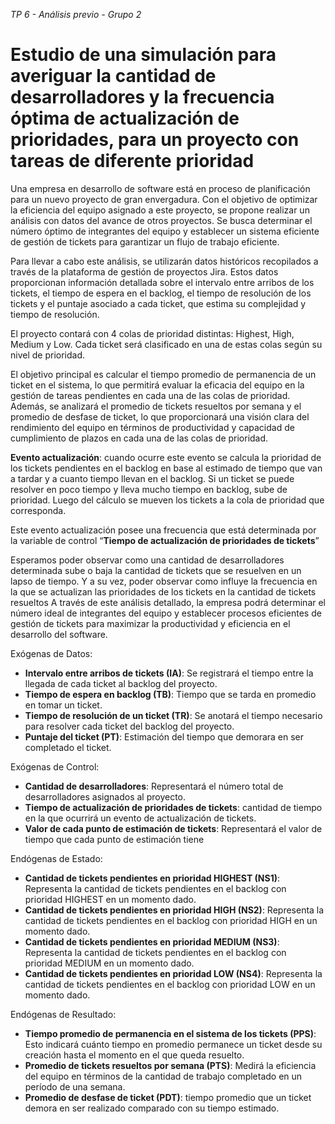 <em>TP 6 - Análisis previo - Grupo 2</em>
<h1>Estudio de una simulación para averiguar la cantidad de desarrolladores y la frecuencia óptima de actualización de prioridades, para un proyecto con tareas de diferente prioridad</h1>

Una empresa en desarrollo de software está en proceso de planificación para un nuevo proyecto de gran envergadura. Con el objetivo de optimizar la eficiencia del equipo asignado a este proyecto, se propone realizar un análisis con datos del avance de otros proyectos. Se busca determinar el número óptimo de integrantes del equipo y establecer un sistema eficiente de gestión de tickets para garantizar un flujo de trabajo eficiente.

Para llevar a cabo este análisis, se utilizarán datos históricos recopilados a través de la plataforma de gestión de proyectos Jira. Estos datos proporcionan información detallada sobre el intervalo entre arribos de los tickets, el tiempo de espera en el backlog, el tiempo de resolución de los tickets y el puntaje asociado a cada ticket, que estima su complejidad y tiempo de resolución.

El proyecto contará con 4 colas de prioridad distintas: Highest, High, Medium y Low. Cada ticket será clasificado en una de estas colas según su nivel de prioridad.

El objetivo principal es calcular el tiempo promedio de permanencia de un ticket en el sistema, lo que permitirá evaluar la eficacia del equipo en la gestión de tareas pendientes en cada una de las colas de prioridad. Además, se analizará el promedio de tickets resueltos por semana y el promedio de desfase de ticket, lo que proporcionará una visión clara del rendimiento del equipo en términos de productividad y capacidad de cumplimiento de plazos en cada una de las colas de prioridad.

**Evento actualización**: cuando ocurre este evento se calcula la prioridad de los tickets pendientes en el backlog en base al estimado de tiempo que van a tardar y a cuanto tiempo llevan en el backlog. Si un ticket se puede resolver en poco tiempo y lleva mucho tiempo en backlog, sube de prioridad. Luego del cálculo se mueven los tickets a la cola de prioridad que corresponda.

Este evento actualización posee una frecuencia que está determinada por la variable de control “**Tiempo de actualización de prioridades de tickets**”

Esperamos poder observar como una cantidad de desarrolladores determinada sube o baja la cantidad de tickets que se resuelven en un lapso de tiempo. Y a su vez, poder observar como influye la frecuencia en la que se actualizan las prioridades de los tickets en la cantidad de tickets resueltos
A través de este análisis detallado, la empresa podrá determinar el número ideal de integrantes del equipo y establecer procesos eficientes de gestión de tickets para maximizar la productividad y eficiencia en el desarrollo del software.

Exógenas de Datos:
  * **Intervalo entre arribos de tickets (IA)**: Se registrará el tiempo entre la llegada de cada ticket al backlog del proyecto. 
  * **Tiempo de espera en backlog (TB)**: Tiempo que se tarda en promedio en tomar un ticket.
  * **Tiempo de resolución de un ticket (TR)**: Se anotará el tiempo necesario para resolver cada ticket del backlog del proyecto.
  * **Puntaje del ticket (PT)**: Estimación del tiempo que demorara en ser completado el ticket.

Exógenas de Control:
  * **Cantidad de desarrolladores**: Representará el número total de desarrolladores asignados al proyecto.
  * **Tiempo de actualización de prioridades de tickets**: cantidad de tiempo en la que ocurrirá un evento de actualización de tickets.
  * **Valor de cada punto de estimación de tickets**: Representará el valor de tiempo que cada punto de estimación tiene

Endógenas de Estado:
  * **Cantidad de tickets pendientes en prioridad HIGHEST (NS1)**: Representa la cantidad de tickets pendientes en el backlog con prioridad HIGHEST en un momento dado.
  * **Cantidad de tickets pendientes en prioridad HIGH (NS2)**: Representa la cantidad de tickets pendientes en el backlog con prioridad HIGH en un momento dado.
  * **Cantidad de tickets pendientes en prioridad MEDIUM (NS3)**: Representa la cantidad de tickets pendientes en el backlog con prioridad MEDIUM en un momento dado.
  * **Cantidad de tickets pendientes en prioridad LOW (NS4)**: Representa la cantidad de tickets pendientes en el backlog con prioridad LOW en un momento dado.

Endógenas de Resultado:
  * **Tiempo promedio de permanencia en el sistema de los tickets (PPS)**: Esto indicará cuánto tiempo en promedio permanece un ticket desde su creación hasta el momento en el que queda resuelto.
  * **Promedio de tickets resueltos por semana (PTS)**: Medirá la eficiencia del equipo en términos de la cantidad de trabajo completado en un período de una semana.
  * **Promedio de desfase de ticket (PDT)**: tiempo promedio que un ticket demora en ser realizado comparado con su tiempo estimado.

